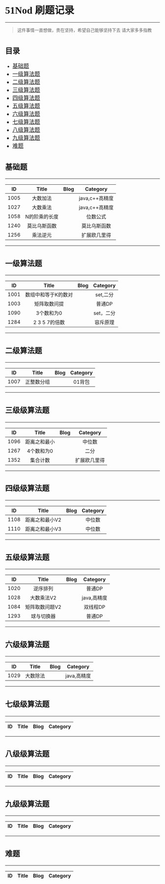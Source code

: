 # <font face="微软雅黑" size=6>51Nod 刷题记录</font>
---
> 这件事情一直想做，贵在坚持，希望自己能够坚持下去
> 请大家多多指教
# <font face="微软雅黑" size=5>目录</font> #
- <font size=4>[基础题](#0)
- <font size=4>[一级算法题](#1)
- <font size=4>[二级算法题](#2)
- <font size=4>[三级算法题](#3)
- <font size=4>[四级算法题](#4)
- <font size=4>[五级算法题](#5)
- <font size=4>[六级算法题](#6)
- <font size=4>[七级算法题](#7)
- <font size=4>[八级算法题](#8)
- <font size=4>[九级算法题](#9)
- <font size=4>[难题](#10)

## **<span id="0"><font face="微软雅黑" size=5>基础题</font></span>** ##
---
|  ID  |     Title     | Blog |    Category    |
|:----:|:-------------:|:----:|:--------------:|
| 1005 |   大数加法    |      | java,c++高精度 |
| 1027 |   大数乘法    |      | java,c++高精度 |
| 1058 | N的阶乘的长度 |      |    位数公式    |
| 1240 | 莫比乌斯函数  |      |  莫比乌斯函数  |
| 1256 |   乘法逆元    |      |  扩展欧几里得  |
---
## **<span id="1"><font face="微软雅黑" size=5>一级算法题</font></span>** ##
---
|  ID  |        Title        | Blog | Category  |
|:----:|:-------------------:|:----:|:---------:|
| 1001 | 数组中和等于K的数对 |      | set,二分  |
| 1003 |    矩阵取数问提     |      |  普通DP   |
| 1090 |   3个数和为0   |      | set，二分 |
| 1284 |    2 3 5 7的倍数    |      | 容斥原理  |
---
## **<span id="2"><font face="微软雅黑" size=5>二级算法题</font></span>** ##
---
|  ID  |      Title      | Blog | Category |
|:----:|:---------------:|:----:|:--------:|
| 1007 | 正整数分组 |      |  01背包  |
---
## **<span id="3"><font face="微软雅黑" size=5>三级级算法题</font></span>** ##
---
|  ID  |    Title     | Blog |   Category   |
|:----:|:------------:|:----:|:------------:|
| 1096 | 距离之和最小 |      |    中位数    |
| 1267 |  4个数和为0  |      |     二分     |
| 1352 |   集合计数   |      | 扩展欧几里得 |
---
## **<span id="4"><font face="微软雅黑" size=5>四级级算法题</font></span>** ##
---
|  ID  |     Title      | Blog | Category |
|:----:|:--------------:|:----:|:--------:|
| 1108 | 距离之和最小V2 |      |  中位数  |
| 1110 | 距离之和最小V3 |      |  中位数  |
---
## **<span id="5"><font face="微软雅黑" size=5>五级级算法题</font></span>** ##
---
|  ID  |     Title      | Blog |  Category   |
|:----:|:--------------:|:----:|:-----------:|
| 1020 |    逆序排列    |      |   普通DP    |
| 1028 |   大数乘法V2   |      | java,高精度 |
| 1084 | 矩阵取数问题V2 |      |  双线程DP   |
| 1293 |   球与切换器   |      |   普通DP    |
---
## **<span id="6"><font face="微软雅黑" size=5>六级级算法题</font></span>** ##
---
|  ID  |  Title   | Blog |  Category   |
|:----:|:--------:|:----:|:-----------:|
| 1029 | 大数除法 |      | java,高精度 |
---
## **<span id="7"><font face="微软雅黑" size=5>七级级算法题</font></span>** ##
---
| ID  | Title | Blog | Category |
|:---:|:-----:|:----:|:--------:|

---
## **<span id="8"><font face="微软雅黑" size=5>八级级算法题</font></span>** ##
---
| ID  | Title | Blog | Category |
|:---:|:-----:|:----:|:--------:|

---
## **<span id="9"><font face="微软雅黑" size=5>九级级算法题</font></span>** ##
---
| ID  | Title | Blog | Category |
|:---:|:-----:|:----:|:--------:|

---
## **<span id="10"><font face="微软雅黑" size=5>难题</font></span>** ##
---
|  ID  |  Title   | Blog |  Category   |
|:----:|:--------:|:----:|:-----------:|
